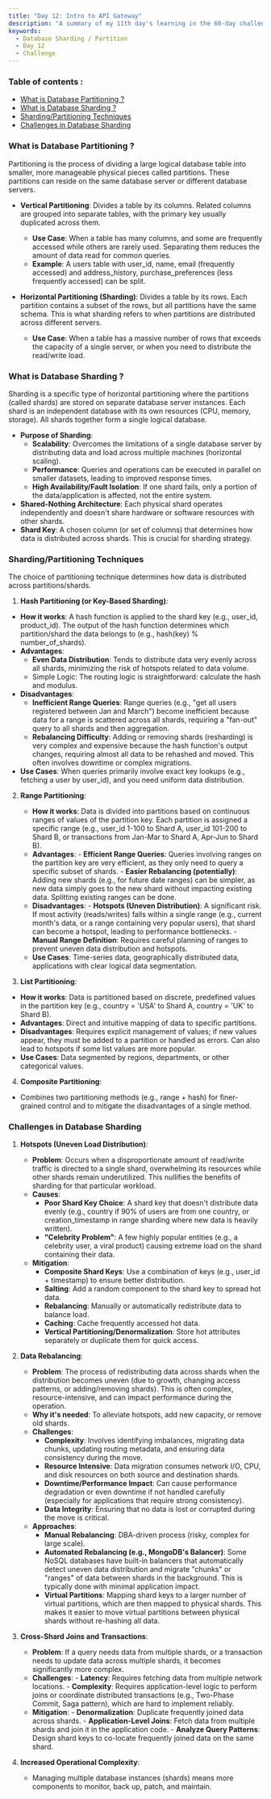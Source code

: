 ```yaml
---
title: "Day 12: Intro to API Gateway"
description: "A summary of my 11th day's learning in the 60-day challenge, covering fundamentals of Database Sharding and techniques."
keywords:
  - Database Sharding / Partition
  - Day 12
  - Challenge
---
```


### Table of contents :
- [What is Database Partitioning ?](#what-is-database-partitioning-)
- [What is Database Sharding ?](#what-is-database-sharding-)
- [Sharding/Partitioning Techniques](#shardingpartitioning-techniques)
- [Challenges in Database Sharding](#challenges-in-database-sharding)

### What is Database Partitioning ?
Partitioning is the process of dividing a large logical database table into smaller, more manageable physical pieces called partitions. These partitions can reside on the same database server or different database servers.

- **Vertical Partitioning**: Divides a table by its columns. Related columns are grouped into separate tables, with the primary key usually duplicated across them.

    - **Use Case**: When a table has many columns, and some are frequently accessed while others are rarely used. Separating them reduces the amount of data read for common queries.
    - **Example**: A users table with user_id, name, email (frequently accessed) and address_history, purchase_preferences (less frequently accessed) can be split.
- **Horizontal Partitioning (Sharding)**: Divides a table by its rows. Each partition contains a subset of the rows, but all partitions have the same schema. This is what sharding refers to when partitions are distributed across different servers.

   - **Use Case**: When a table has a massive number of rows that exceeds the capacity of a single server, or when you need to distribute the read/write load.

### What is Database Sharding ?
Sharding is a specific type of horizontal partitioning where the partitions (called shards) are stored on separate database server instances. Each shard is an independent database with its own resources (CPU, memory, storage). All shards together form a single logical database.

- **Purpose of Sharding**:
    - **Scalability**: Overcomes the limitations of a single database server by distributing data and load across multiple machines (horizontal scaling).
    - **Performance**: Queries and operations can be executed in parallel on smaller datasets, leading to improved response times.
    - **High Availability/Fault Isolation**: If one shard fails, only a portion of the data/application is affected, not the entire system.
- **Shared-Nothing Architecture**: Each physical shard operates independently and doesn't share hardware or software resources with other shards.
- **Shard Key**: A chosen column (or set of columns) that determines how data is distributed across shards. This is crucial for sharding strategy.


### Sharding/Partitioning Techniques
The choice of partitioning technique determines how data is distributed across partitions/shards.

1. **Hash Partitioning (or Key-Based Sharding)**:

  - **How it works**: A hash function is applied to the shard key (e.g., user_id, product_id). The output of the hash function determines which partition/shard the data belongs to (e.g., hash(key) % number_of_shards).
  - **Advantages**:
       - **Even Data Distribution**: Tends to distribute data very evenly across all shards, minimizing the risk of hotspots related to data volume.
       - Simple Logic: The routing logic is straightforward: calculate the hash and modulus.
  - **Disadvantages**:
       - **Inefficient Range Queries**: Range queries (e.g., "get all users registered between Jan and March") become inefficient because data for a range is scattered across all shards, requiring a "fan-out" query to all shards and then aggregation.
       - **Rebalancing Difficulty**: Adding or removing shards (resharding) is very complex and expensive because the hash function's output changes, requiring almost all data to be rehashed and moved. This often involves downtime or complex migrations.
  - **Use Cases**: When queries primarily involve exact key lookups (e.g., fetching a user by user_id), and you need uniform data distribution.

2. **Range Partitioning**:

   - **How it works**: Data is divided into partitions based on continuous ranges of values of the partition key. Each partition is assigned a specific range (e.g., user_id 1-100 to Shard A, user_id 101-200 to Shard B, or transactions from Jan-Mar to Shard A, Apr-Jun to Shard B).
   - **Advantages**:
         - **Efficient Range Queries**: Queries involving ranges on the partition key are very efficient, as they only need to query a specific subset of shards.
         - **Easier Rebalancing (potentially)**: Adding new shards (e.g., for future date ranges) can be simpler, as new data simply goes to the new shard without impacting existing data. Splitting existing ranges can be done.
   - **Disadvantages**:
         - **Hotspots (Uneven Distribution)**: A significant risk. If most activity (reads/writes) falls within a single range (e.g., current month's data, or a range containing very popular users), that shard can become a hotspot, leading to performance bottlenecks.
         - **Manual Range Definition**: Requires careful planning of ranges to prevent uneven data distribution and hotspots.
   - **Use Cases**: Time-series data, geographically distributed data, applications with clear logical data segmentation.

3. **List Partitioning**:

  - **How it works**: Data is partitioned based on discrete, predefined values in the partition key (e.g., country = 'USA' to Shard A, country = 'UK' to Shard B).
  - **Advantages**: Direct and intuitive mapping of data to specific partitions.
  - **Disadvantages**: Requires explicit management of values; if new values appear, they must be added to a partition or handled as errors. Can also lead to hotspots if some list values are more popular.
  - **Use Cases**: Data segmented by regions, departments, or other categorical values.

4. **Composite Partitioning**:

  - Combines two partitioning methods (e.g., range + hash) for finer-grained control and to mitigate the disadvantages of a single method.

### Challenges in Database Sharding

1. **Hotspots (Uneven Load Distribution)**:

   - **Problem**: Occurs when a disproportionate amount of read/write traffic is directed to a single shard, overwhelming its resources while other shards remain underutilized. This nullifies the benefits of sharding for that particular workload.
   - **Causes**:
        - **Poor Shard Key Choice**: A shard key that doesn't distribute data evenly (e.g., country if 90% of users are from one country, or creation_timestamp in range sharding where new data is heavily written).
        - **"Celebrity Problem"**: A few highly popular entities (e.g., a celebrity user, a viral product) causing extreme load on the shard containing their data.
   - **Mitigation**:
        - **Composite Shard Keys**: Use a combination of keys (e.g., user_id + timestamp) to ensure better distribution.
        - **Salting**: Add a random component to the shard key to spread hot data.
        - **Rebalancing**: Manually or automatically redistribute data to balance load.
        - **Caching**: Cache frequently accessed hot data.
        - **Vertical Partitioning/Denormalization**: Store hot attributes separately or duplicate them for quick access.

2. **Data Rebalancing**:

   - **Problem**: The process of redistributing data across shards when the distribution becomes uneven (due to growth, changing access patterns, or adding/removing shards). This is often complex, resource-intensive, and can impact performance during the operation.
   - **Why it's needed**: To alleviate hotspots, add new capacity, or remove old shards.
   - **Challenges**:
        - **Complexity**: Involves identifying imbalances, migrating data chunks, updating routing metadata, and ensuring data consistency during the move.
        - **Resource Intensive**: Data migration consumes network I/O, CPU, and disk resources on both source and destination shards.
        - **Downtime/Performance Impact**: Can cause performance degradation or even downtime if not handled carefully (especially for applications that require strong consistency).
        - **Data Integrity**: Ensuring that no data is lost or corrupted during the move is critical.
   - **Approaches**:
        - **Manual Rebalancing**: DBA-driven process (risky, complex for large scale).
        - **Automated Rebalancing (e.g., MongoDB's Balancer)**: Some NoSQL databases have built-in balancers that automatically detect uneven data distribution and migrate "chunks" or "ranges" of data between shards in the background. This is typically done with minimal application impact.
        - **Virtual Partitions**: Mapping shard keys to a larger number of virtual partitions, which are then mapped to physical shards. This makes it easier to move virtual partitions between physical shards without re-hashing all data.

3. **Cross-Shard Joins and Transactions**:

   - **Problem**: If a query needs data from multiple shards, or a transaction needs to update data across multiple shards, it becomes significantly more complex.
   - **Challenges**:
         - **Latency**: Requires fetching data from multiple network locations.
         - **Complexity**: Requires application-level logic to perform joins or coordinate distributed transactions (e.g., Two-Phase Commit, Saga pattern), which are hard to implement reliably.
   - **Mitigation**:
         - **Denormalization**: Duplicate frequently joined data across shards.
         - **Application-Level Joins**: Fetch data from multiple shards and join it in the application code.
         - **Analyze Query Patterns**: Design shard keys to co-locate frequently joined data on the same shard.

4. **Increased Operational Complexity**:

   - Managing multiple database instances (shards) means more components to monitor, back up, patch, and maintain.
